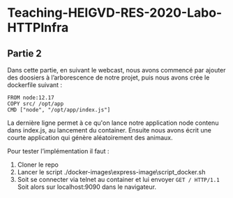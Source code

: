 
# Teaching-HEIGVD-RES-2020-Labo-HTTPInfra

## Partie 2

Dans cette partie, en suivant le webcast, nous avons commencé par ajouter des doosiers à l’arborescence de notre projet, puis nous avons crée le dockerfile suivant :

    FROM node:12.17
    COPY src/ /opt/app
    CMD ["node", "/opt/app/index.js"]

La dernière ligne permet à ce qu'on lance notre application node contenu dans index.js, au lancement du container.
Ensuite nous avons écrit une courte application qui génère aléatoirement des animaux.

Pour tester l’implémentation il faut :
1)	Cloner le repo
2)	Lancer le script ./docker-images\express-image\script_docker.sh
3)  Soit se connecter via telnet au container et lui envoyer `GET / HTTP/1.1`
Soit alors sur localhost:9090 dans le navigateur.
